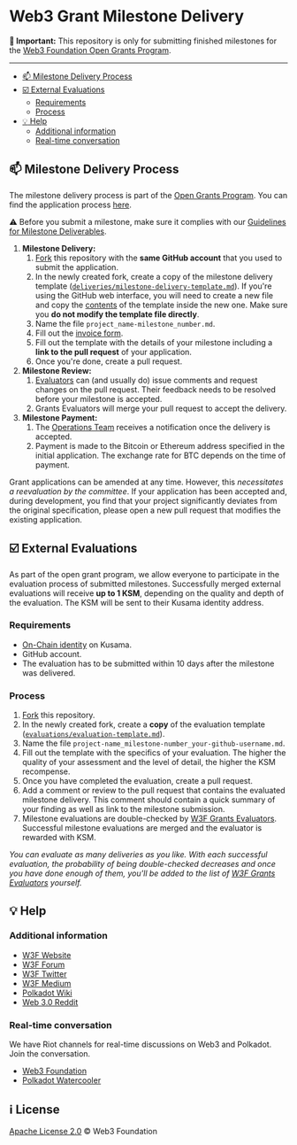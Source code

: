 # Web3 Grant Milestone Delivery <!-- omit in toc -->

**:loudspeaker: Important:** This repository is only for submitting finished milestones for the [Web3 Foundation Open Grants Program](https://github.com/w3f/Open-Grants-Program).

---

- [:mailbox: Milestone Delivery Process](#mailbox-milestone-delivery-process)
- [:ballot_box_with_check: External Evaluations](#ballot_box_with_check-external-evaluations)
  - [Requirements](#requirements)
  - [Process](#process)
- [:bulb: Help](#bulb-help)
  - [Additional information](#additional-information)
  - [Real-time conversation](#real-time-conversation)

## :mailbox: Milestone Delivery Process

The milestone delivery process is part of the [Open Grants Program](https://github.com/w3f/Open-Grants-Program). You can find the application process [here](https://github.com/w3f/Open-Grants-Program/blob/master/README.md#pencil-process).  

:warning: Before you submit a milestone, make sure it complies with our [Guidelines for Milestone Deliverables](https://github.com/w3f/General-Grants-Program/blob/master/grants/milestone-deliverables-guidelines.md).

1. **Milestone Delivery:**
   1. [Fork](https://github.com/w3f/Grant-Milestone-Delivery/fork) this repository with the **same GitHub account** that you used to submit the application.
   2. In the newly created fork, create a copy of the milestone delivery template ([`deliveries/milestone-delivery-template.md`](deliveries/milestone-delivery-template.md)). If you're using the GitHub web interface, you will need to create a new file and copy the [contents](https://raw.githubusercontent.com/w3f/Grant-Milestone-Delivery/master/deliveries/milestone-delivery-template.md) of the template inside the new one. Make sure you **do not modify the template file directly**.
   3. Name the file `project_name-milestone_number.md`.
   4. Fill out the [invoice form](https://forms.gle/QvsbeSA3ziuC9k9b9).
   5. Fill out the template with the details of your milestone including a **link to the pull request** of your application.
   6. Once you're done, create a pull request.
2. **Milestone Review:**
   1. [Evaluators](https://github.com/w3f/Open-Grants-Program#w3f-grants-evaluators) can (and usually do) issue comments and request changes on the pull request. Their feedback needs to be resolved before your milestone is accepted.
   2. Grants Evaluators will merge your pull request to accept the delivery.
3. **Milestone Payment:**
   1. The [Operations Team](https://github.com/w3f/Open-Grants-Program#w3f-operations-team) receives a notification once the delivery is accepted.
   2. Payment is made to the Bitcoin or Ethereum address specified in the initial application. The exchange rate for BTC depends on the time of payment.

Grant applications can be amended at any time. However, this _necessitates a reevaluation by the committee_. If your application has been accepted and, during development, you find that your project significantly deviates from the original specification, please open a new pull request that modifies the existing application.

## :ballot_box_with_check: External Evaluations

As part of the open grant program, we allow everyone to participate in the evaluation process of submitted milestones. Successfully merged external evaluations will receive **up to 1 KSM**, depending on the quality and depth of the evaluation. The KSM will be sent to their Kusama identity address.

### Requirements

- [On-Chain identity](https://guide.kusama.network/docs/en/mirror-learn-identity) on Kusama.
- GitHub account.
- The evaluation has to be submitted within 10 days after the milestone was delivered.

### Process

1. [Fork](https://github.com/w3f/Grant-Milestone-Delivery/fork) this repository.
2. In the newly created fork, create a **copy** of the evaluation template ([`evaluations/evaluation-template.md`](evaluations/evaluation-template.md)).
3. Name the file `project-name_milestone-number_your-github-username.md`.
4. Fill out the template with the specifics of your evaluation. The higher the quality of your assessment and the level of detail, the higher the KSM recompense.
5. Once you have completed the evaluation, create a pull request.
6. Add a comment or review to the pull request that contains the evaluated milestone delivery. This comment should contain a quick summary of your finding as well as link to the milestone submission.
7. Milestone evaluations are double-checked by [W3F Grants Evaluators](https://github.com/w3f/Open-Grants-Program#w3f-grants-evaluators). Successful milestone evaluations are merged and the evaluator is rewarded with KSM.

*You can evaluate as many deliveries as you like. With each successful evaluation, the probability of being double-checked decreases and once you have done enough of them, you'll be added to the list of [W3F Grants Evaluators](https://github.com/w3f/Open-Grants-Program#w3f-grants-evaluators) yourself.*

## :bulb: Help

### Additional information

- [W3F Website](https://web3.foundation)
- [W3F Forum](https://forum.web3.foundation)
- [W3F Twitter](https://twitter.com/web3foundation)
- [W3F Medium](https://medium.com/web3foundation)
- [Polkadot Wiki](https://wiki.polkadot.network/en/)
- [Web 3.0 Reddit](https://www.reddit.com/r/web3)

### Real-time conversation

We have Riot channels for real-time discussions on Web3 and Polkadot. Join the conversation.

- [Web3 Foundation](https://app.element.io/#/room/#w3f:matrix.org)
- [Polkadot Watercooler](https://app.element.io/#/room/#polkadot-watercooler:web3.foundation)

## :information_source: License <!-- omit in toc -->

[Apache License 2.0](LICENSE) © Web3 Foundation

